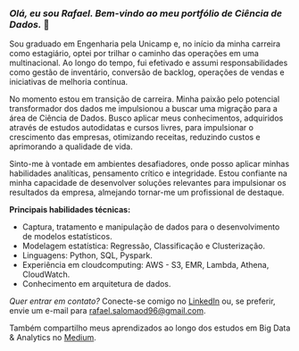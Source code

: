 ### *Olá, eu sou Rafael. Bem-vindo ao meu portfólio de Ciência de Dados.* 👋

Sou graduado em Engenharia pela Unicamp e, no início da minha carreira como estagiário, optei por trilhar o caminho das operações em uma multinacional. Ao longo do tempo, fui efetivado e assumi responsabilidades como gestão de inventário, conversão de backlog, operações de vendas e iniciativas de melhoria contínua.

No momento estou em transição de carreira. Minha paixão pelo potencial transformador dos dados me impulsionou a buscar uma migração para a área de Ciência de Dados. Busco aplicar meus conhecimentos, adquiridos através de estudos autodidatas e cursos livres, para impulsionar o crescimento das empresas, otimizando receitas, reduzindo custos e aprimorando a qualidade de vida.

Sinto-me à vontade em ambientes desafiadores, onde posso aplicar minhas habilidades analíticas, pensamento crítico e integridade. Estou confiante na minha capacidade de desenvolver soluções relevantes para impulsionar os resultados da empresa, almejando tornar-me um profissional de destaque.

**Principais habilidades técnicas:**
- Captura, tratamento e manipulação de dados para o desenvolvimento de modelos estatísticos.
- Modelagem estatística: Regressão, Classificação e Clusterização.
- Linguagens: Python, SQL, Pyspark.
- Experiência em cloudcomputing: AWS - S3, EMR, Lambda, Athena, CloudWatch.
- Conhecimento em arquitetura de dados.

*Quer entrar em contato?* 
Conecte-se comigo no [LinkedIn](https://www.linkedin.com/in/rafaelsdomingos/) ou, se preferir, envie um e-mail para rafael.salomaod96@gmail.com.

Também compartilho meus aprendizados ao longo dos estudos em Big Data & Analytics no [Medium](https://medium.com/@rafael.salomaod).
